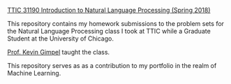 [TTIC 31190 Introduction to Natural Language Processing (Spring 2018)](http://ttic.uchicago.edu/~kgimpel/teaching/31190-s18/index.html)

This repository contains my homework submissions to the problem sets for the Natural Language Processing class I took at TTIC while a Graduate Student at the University of Chicago.

[Prof. Kevin Gimpel](http://ttic.uchicago.edu/~kgimpel/index.html) taught the class.

This repository serves as as a contribution to my portfolio in the realm of Machine Learning.
